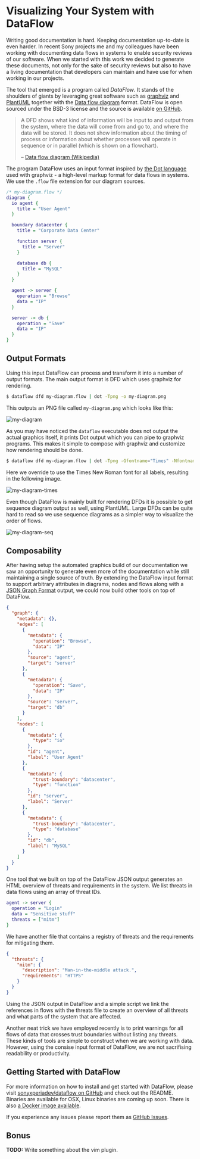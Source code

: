 # Visualizing Your System with DataFlow

Writing good documentation is hard. Keeping documentation up-to-date is even
harder.  In recent Sony projects me and my colleagues have been working with
documenting data flows in systems to enable security reviews of our software.
When we started with this work we decided to generate these documents, not only
for the sake of security reviews but also to have a living documentation that
developers can maintain and have use for when working in our projects.

The tool that emerged is a program called *DataFlow*. It stands of the
shoulders of giants by leveraging great software such as
[graphviz](http://graphviz.org/) and [PlantUML](http://plantuml.com/) together
with the [Data flow diagram](https://en.wikipedia.org/wiki/Data_flow_diagram)
format. DataFlow is open sourced under the BSD-3 license and the source is
available [on GitHub](https://github.com/sonyxperiadev/dataflow).

> A DFD shows what kind of information will be input to and output from the
> system, where the data will come from and go to, and where the data will be
> stored. It does not show information about the timing of process or
> information about whether processes will operate in sequence or in parallel
> (which is shown on a flowchart).
>
> <footer>&ndash; <a href="https://en.wikipedia.org/wiki/Data_flow_diagram">Data flow diagram (Wikipedia)</a></footer>

The program DataFlow uses an input format inspired by [the Dot
language](http://www.graphviz.org/doc/info/lang.html) used with graphviz - a
high-level markup format for data flows in systems. We use the `.flow` file
extension for our diagram sources.

```dot
/* my-diagram.flow */
diagram {
  io agent {
    title = "User Agent"
  }

  boundary datacenter {
    title = "Corporate Data Center"

    function server {
      title = "Server"
    }

    database db {
      title = "MySQL"
    }
  }

  agent -> server {
    operation = "Browse"
    data = "IP"
  }

  server -> db {
    operation = "Save"
    data = "IP"
  }
}
```

## Output Formats

Using this input DataFlow can process and transform it into a number of output
formats. The main output format is DFD which uses graphviz for rendering.

```bash
$ dataflow dfd my-diagram.flow | dot -Tpng -o my-diagram.png
```

This outputs an PNG file called `my-diagram.png` which looks like this:

![my-diagram](my-diagram.png)

As you may have noticed the `dataflow` executable does not output the actual
graphics itself, it prints Dot output which you can pipe to graphviz programs.
This makes it simple to compose with graphviz and customize how rendering
should be done.

```bash
$ dataflow dfd my-diagram.flow | dot -Tpng -Gfontname="Times" -Nfontname="Times" -Efontname="Times" -o my-diagram-times.png
```

Here we override to use the Times New Roman font for all labels, resulting in
the following image.

![my-diagram-times](my-diagram-times.png)

Even though DataFlow is mainly built for rendering DFDs it is possible to
get sequence diagram output as well, using PlantUML. Large DFDs can be quite
hard to read so we use sequence diagrams as a simpler way to visualize the
order of flows.

![my-diagram-seq](my-diagram-seq.png)

## Composability

After having setup the automated graphics build of our documentation we saw an
opportunity to generate even more of the documentation while still maintaining
a single source of truth. By extending the DataFlow input format to support
arbitrary attributes in diagrams, nodes and flows along with a [JSON Graph
Format](https://github.com/jsongraph/json-graph-specification) output, we could
now build other tools on top of DataFlow.

```json
{
  "graph": {
    "metadata": {},
    "edges": [
      {
        "metadata": {
          "operation": "Browse",
          "data": "IP"
        },
        "source": "agent",
        "target": "server"
      },
      {
        "metadata": {
          "operation": "Save",
          "data": "IP"
        },
        "source": "server",
        "target": "db"
      }
    ],
    "nodes": [
      {
        "metadata": {
          "type": "io"
        },
        "id": "agent",
        "label": "User Agent"
      },
      {
        "metadata": {
          "trust-boundary": "datacenter",
          "type": "function"
        },
        "id": "server",
        "label": "Server"
      },
      {
        "metadata": {
          "trust-boundary": "datacenter",
          "type": "database"
        },
        "id": "db",
        "label": "MySQL"
      }
    ]
  }
}
```

One tool that we built on top of the DataFlow JSON output generates an HTML
overview of threats and requirements in the system. We list threats in data
flows using an array of threat IDs.

```dot
agent -> server {
  operation = "Login"
  data = "Sensitive stuff"
  threats = ["mitm"]
}
```

We have another file that contains a registry of threats and the requirements
for mitigating them.

```json
{
  "threats": {
    "mitm": {
      "description": "Man-in-the-middle attack.",
      "requirements": "HTTPS"
    }
  }
}
```

Using the JSON output in DataFlow and a simple script we link the references in
flows with the threats file to create an overview of all threats and what parts
of the system that are affected.

Another neat trick we have employed recently is to print warnings for all flows
of data that crosses trust boundaries without listing any threats. These kinds
of tools are simple to construct when we are working with data. However, using
the consise input format of DataFlow, we are not sacrifising readability or
productivity.

## Getting Started with DataFlow

For more information on how to install and get started with DataFlow, please
visit [sonyxperiadev/dataflow on
GitHub](https://github.com/sonyxperiadev/dataflow) and check out the README.
Binaries are available for OSX, Linux binaries are coming up soon. There is also
[a Docker image available](https://hub.docker.com/r/owickstrom/dataflow/).

If you experience any issues please report them as [GitHub
Issues](https://github.com/sonyxperiadev/dataflow).

## Bonus

**TODO:** Write something about the vim plugin.
